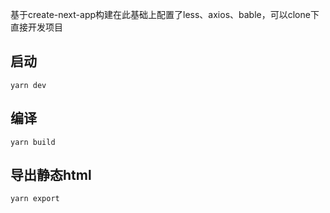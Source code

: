 基于create-next-app构建在此基础上配置了less、axios、bable，可以clone下直接开发项目

## 启动
`yarn dev`

## 编译
`yarn build`

## 导出静态html
`yarn export`